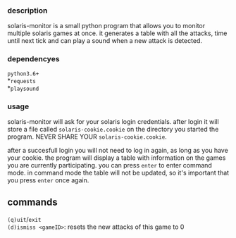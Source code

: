 ### description

solaris-monitor is a small python program that allows you to monitor multiple solaris games at once. it generates a table with all the attacks, time until next tick and can play a sound when a new attack is detected.

### dependencyes
`python3.6+`\
*`requests`\
*`playsound`

### usage
solaris-monitor will ask for your solaris login credentials. after login it will store a file called `solaris-cookie.cookie` on the directory you started the program. NEVER SHARE YOUR `solaris-cookie.cookie`.

after a succesfull login you will not need to log in again, as long as you have your cookie. the program will display a table with information on the games you are currently participating. you can press `enter` to enter command mode. in command mode the table will not be updated, so it's important that you press `enter` once again.

## commands
`(q)uit`/`exit`\
`(d)ismiss <gameID>`: resets the new attacks of this game to 0
